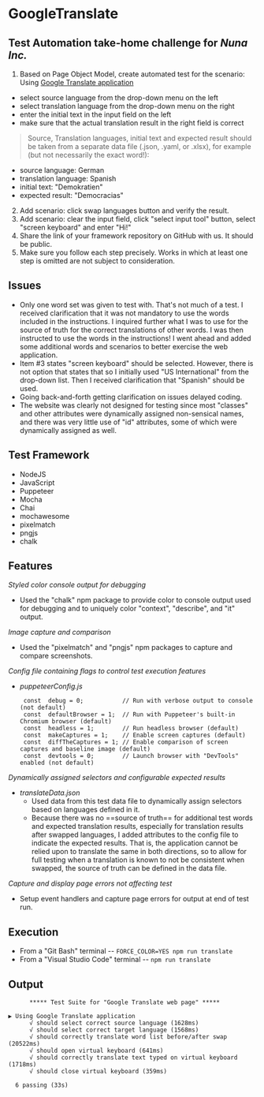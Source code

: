 # GoogleTranslate
## Test Automation take-home challenge for *Nuna Inc.*

1. Based on Page Object Model, create automated test for the scenario: Using [Google Translate application](https://translate.google.com/)
- select source language from the drop-down menu on the left
- select translation language from the drop-down menu on the right
- enter the initial text in the input field on the left
- make sure that the actual translation result in the right field is correct


> Source, Translation languages, initial text and expected result should be taken from a separate data file (.json, .yaml, or .xlsx), for example (but not necessarily the exact word!):
- source language: German
- translation language: Spanish
- initial text: "Demokratien"
- expected result: "Democracias"
2. Add scenario: click swap languages button and verify the result.
3. Add scenario: clear the input field, click "select input tool" button, select "screen keyboard" and enter "Hi!"
4. Share the link of your framework repository on GitHub with us. It should be public.
5. Make sure you follow each step precisely. Works in which at least one step is omitted are not subject to consideration.

## Issues
- Only one word set was given to test with.  That's not much of a test.  I received clarification that it was not mandatory to use the words included in the instructions.  I inquired further what I was to use for the source of truth for the correct translations of other words.  I was then instructed to use the words in the instructions!  I went ahead and added some additional words and scenarios to better exercise the web application.
- Item #3 states "screen keyboard" should be selected.  However, there is not option that states that so I initially used "US International" from the drop-down list.  Then I received clarification that "Spanish" should be used.
- Going back-and-forth getting clarification on issues delayed coding.
- The website was clearly not designed for testing since most "classes" and other attributes were dynamically assigned non-sensical names, and there was very little use of "id" attributes, some of which were dynamically assigned as well.

## Test Framework
- NodeJS
- JavaScript
- Puppeteer
- Mocha
- Chai
- mochawesome
- pixelmatch
- pngjs
- chalk

## Features
*Styled color console output for debugging*
- Used the "chalk" npm package to provide color to console output used for debugging and to uniquely color "context", "describe", and "it" output.

*Image capture and comparison*
- Used the "pixelmatch" and "pngjs" npm packages to capture and compare screenshots.

*Config file containing flags to control test execution features*
- *puppeteerConfig.js*
   ```
    const  debug = 0;           // Run with verbose output to console (not default)
    const  defaultBrowser = 1;  // Run with Puppeteer's built-in Chromium browser (default)
    const  headless = 1;        // Run headless browser (default)
    const  makeCaptures = 1;    // Enable screen captures (default)
    const  diffTheCaptures = 1; // Enable comparison of screen captures and baseline image (default)
    const  devtools = 0;        // Launch browser with "DevTools" enabled (not default)
   ```

*Dynamically assigned selectors and configurable expected results*
- *translateData.json*
    - Used data from this test data file to dynamically assign selectors based on languages defined in it.
    - Because there was no ==source of truth== for additional test words and expected translation results, especially for translation results after swapped languages, I added attributes to the config file to indicate the expected results.  That is, the application cannot be relied upon to translate the same in both directions, so to allow for full testing when a translation is known to not be consistent when swapped, the source of truth can be defined in the data file.

*Capture and display page errors not affecting test*
- Setup event handlers and capture page errors for output at end of test run.

## Execution
- From a "Git Bash" terminal
--     ```FORCE_COLOR=YES npm run translate```
- From a "Visual Studio Code" terminal
--     ```npm run translate```

## Output
```
	  ***** Test Suite for "Google Translate web page" *****

▶ Using Google Translate application
      √ should select correct source language (1628ms)
      √ should select correct target language (1568ms)
      √ should correctly translate word list before/after swap (20522ms)
      √ should open virtual keyboard (641ms)
      √ should correctly translate text typed on virtual keyboard (1718ms)
      √ should close virtual keyboard (359ms)

  6 passing (33s)
```
